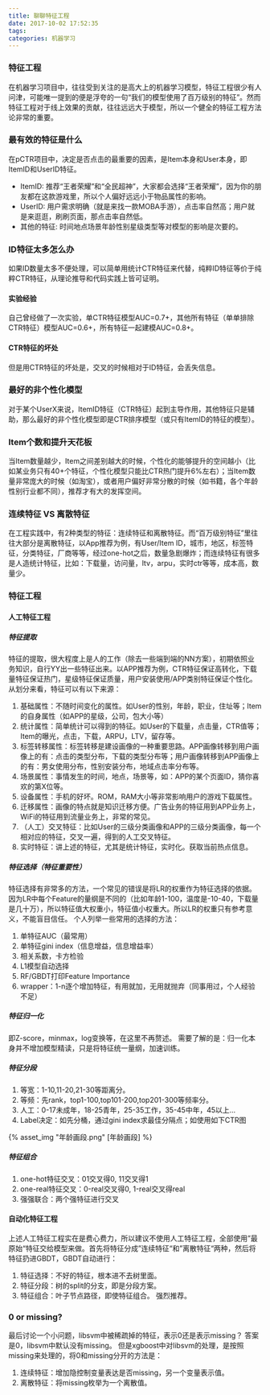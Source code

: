 ```yaml
---
title: 聊聊特征工程
date: 2017-10-02 17:52:35
tags:
categories: 机器学习
---
```


### 特征工程

在机器学习项目中，往往受到关注的是高大上的机器学习模型，特征工程很少有人问津，可能唯一提到的便是浮夸的一句“我们的模型使用了百万级别的特征”。然而特征工程对于线上效果的贡献，往往远远大于模型，所以一个健全的特征工程方法论非常的重要。

<!-- more -->

### 最有效的特征是什么

在pCTR项目中，决定是否点击的最重要的因素，是Item本身和User本身，即ItemID和UserID特征。
* ItemID: 推荐“王者荣耀”和“全民超神”，大家都会选择“王者荣耀”，因为你的朋友都在这款游戏里，所以个人偏好远远小于物品属性的影响。
* UserID: 用户需求明确（就是来找一款MOBA手游），点击率自然高；用户就是来逛逛，刷刷页面，那点击率自然低。
* 其他的特征: 时间地点场景年龄性别星级类型等对模型的影响是次要的。

### ID特征太多怎么办
如果ID数量太多不便处理，可以简单用统计CTR特征来代替，纯粹ID特征等价于纯粹CTR特征，从理论推导和代码实践上皆可证明。

#### 实验经验
自己曾经做了一次实验，单CTR特征模型AUC=0.7+，其他所有特征（单单排除CTR特征）模型AUC=0.6+，所有特征一起建模AUC=0.8+。

#### CTR特征的坏处
但是用CTR特征的坏处是，交叉的时候相对于ID特征，会丢失信息。

### 最好的非个性化模型
对于某个UserX来说，ItemID特征（CTR特征）起到主导作用，其他特征只是辅助，那么最好的非个性化模型即是CTR排序模型（或只有ItemID的特征的模型）。

### Item个数和提升天花板
当Item数量越少，Item之间差别越大的时候，个性化的能够提升的空间越小（比如某业务只有40+个特征，个性化模型只能比CTR热门提升6%左右）；当Item数量非常庞大的时候（如淘宝），或者用户偏好非常分散的时候（如书籍，各个年龄性别行业都不同），推荐才有大的发挥空间。

### 连续特征 VS 离散特征
在工程实践中，有2种类型的特征：连续特征和离散特征。而“百万级别特征”里往往大部分是离散特征，以App推荐为例，有User/Item ID，城市，地区，标签特征，分类特征，厂商等等，经过one-hot之后，数量急剧爆炸；而连续特征有很多是人造统计特征，比如：下载量，访问量，ltv，arpu，实时ctr等等，成本高，数量少。

### 特征工程

#### 人工特征工程
##### 特征提取
特征的提取，很大程度上是人的工作（除去一些端到端的NN方案），初期依照业务知识，自行YY出一些特征出来。以APP推荐为例，CTR特征保证高转化，下载量特征保证热门，星级特征保证质量，用户安装使用/APP类别特征保证个性化。
从划分来看，特征可以有以下来源：
1. 基础属性：不随时间变化的属性。如User的性别，年龄，职业，住址等；Item的自身属性（如APP的星级，公司，包大小等）
2. 统计属性：简单统计可以得到的特征。如User的下载量，点击量，CTR值等；Item的曝光，点击，下载，ARPU，LTV，留存等。
3. 标签转移属性：标签转移是建设画像的一种重要思路。APP画像转移到用户画像上的有：点击的类型分布，下载的类型分布等；用户画像转移到APP画像上的有：男女使用分布，性别安装分布，地域点击率分布等。
4. 场景属性：事情发生的时间，地点，场景等，如：APP的某个页面ID，猜你喜欢的第X位等。
5. 设备属性：手机的好坏。ROM，RAM大小等非常影响用户的游戏下载属性。
6. 迁移属性：画像的特点就是知识迁移方便。广告业务的特征用到APP业务上，WiFi的特征用到流量业务上，非常的常见。
7. （人工）交叉特征：比如User的三级分类画像和APP的三级分类画像，每一个相对应的特征，交叉一遍，得到的人工交叉特征。
8. 实时特征：讲上述的特征，尤其是统计特征，实时化。获取当前热点信息。

##### 特征选择（特征重要性）
特征选择有非常多的方法，一个常见的错误是将LR的权重作为特征选择的依据。因为LR中每个Feature的量纲是不同的（比如年龄1-100，温度是-10-40，下载量是几十万），所以特征值大权重小，特征值小权重大。所以LR的权重只有参考意义，不能盲目信任。
个人列举一些常用的选择的方法：
1. 单特征AUC（最常用）
2. 单特征gini index（信息增益，信息增益率）
3. 相关系数，卡方检验
4. L1模型自动选择
5. RF/GBDT打印Feature Importance
6. wrapper：1-n逐个增加特征，有用就加，无用就抛弃（同事用过，个人经验不足）

##### 特征归一化
即Z-score，minmax，log变换等，在这里不再赘述。
需要了解的是：归一化本身并不增加模型精读，只是将特征统一量纲，加速训练。

##### 特征分段
1. 等宽：1-10,11-20,21-30等距离分。
2. 等频：先rank，top1-100,top101-200,top201-300等频率分。
3. 人工：0-17未成年，18-25青年，25-35工作，35-45中年，45以上...
4. Label决定：如先分桶，通过gini index求最佳分隔点；如使用如下CTR图

{% asset_img "年龄画段.png" [年龄画段] %}

##### 特征组合
1. one-hot特征交叉：01交叉得0, 11交叉得1
2. one-real特征交叉：0-real交叉得0, 1-real交叉得real
3. 强强联合：两个强特征进行交叉

#### 自动化特征工程
上述人工特征工程实在是费心费力，所以建议不使用人工特征工程，全部使用”最原始“特征交给模型来做。首先将特征分成”连续特征“和”离散特征“两种，然后将特征扔进GBDT，GBDT自动进行：
1. 特征选择：不好的特征，根本进不去树里面。
2. 特征分段：树的split的分支，即是分段方案。
3. 特征组合：叶子节点路径，即使特征组合。
强烈推荐。

### 0 or missing?
最后讨论一个小问题，libsvm中被稀疏掉的特征，表示0还是表示missing？
答案是0，libsvm中默认没有missing。
但是xgboost中对libsvm的处理，是按照missing来处理的，将0和missing分开的方法是：
1. 连续特征：增加隐控制变量表达是否missing，另一个变量表示值。
2. 离散特征：将missing枚举为一个离散值。
